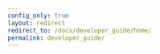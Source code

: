 ```yaml
---
config_only: true
layout: redirect
redirect_to: /docs/developer_guide/home/
permalink: developer_guide/
---
```

